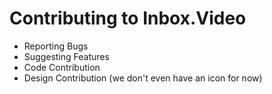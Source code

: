 # Contributing to Inbox.Video

* Reporting Bugs
* Suggesting Features
* Code Contribution
* Design Contribution (we don't even have an icon for now)

